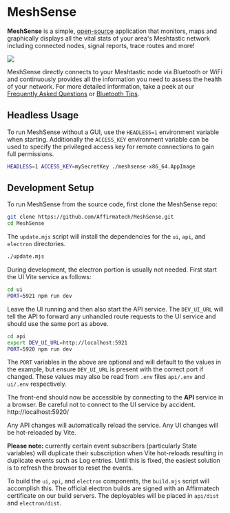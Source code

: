 # MeshSense

**MeshSense** is a simple, [open-source](https://github.com/Affirmatech/MeshSense) application that monitors, maps and graphically displays all the vital stats of your area's Meshtastic network including connected nodes, signal reports, trace routes and more!

![](https://affirmatech.com/meshsense.png)

MeshSense directly connects to your Meshtastic node via Bluetooth or WiFi and continuously provides all the information you need to assess the health of your network. For more detailed information, take a peek at our [Frequently Asked Questions](https://affirmatech.com/meshsense/faq) or [Bluetooth Tips](https://affirmatech.com/meshsense/bluetooth).

## Headless Usage

To run MeshSense without a GUI, use the `HEADLESS=1` environment variable when starting. Additionally the `ACCESS_KEY` environment variable can be used to specify the privileged access key for remote connections to gain full permissions.

```sh
HEADLESS=1 ACCESS_KEY=mySecretKey ./meshsense-x86_64.AppImage
```

## Development Setup

To run MeshSense from the source code, first clone the MeshSense repo:

```sh
git clone https://github.com/Affirmatech/MeshSense.git
cd MeshSense
```

The `update.mjs` script will install the dependencies for the `ui`, `api`, and `electron` directories.

```sh
./update.mjs
```

During development, the electron portion is usually not needed. First start the UI Vite service as follows:

```sh
cd ui
PORT=5921 npm run dev
```

Leave the UI running and then also start the API service. The `DEV_UI_URL` will tell the API to forward any unhandled route requests to the UI service and should use the same port as above.

```sh
cd api
export DEV_UI_URL=http://localhost:5921
PORT=5920 npm run dev
```

The `PORT` variables in the above are optional and will default to the values in the example, but ensure `DEV_UI_URL` is present with the correct port if changed. These values may also be read from `.env` files `api/.env` and `ui/.env` respectively.

The front-end should now be accessible by connecting to the **API** service in a browser. Be careful not to connect to the UI service by accident. http://localhost:5920/

Any API changes will automatically reload the service. Any UI changes will be hot-reloaded by Vite.

**Please note:** currently certain event subscribers (particularly State variables) will duplicate their subscription when Vite hot-reloads resulting in duplicate events such as Log entries. Until this is fixed, the easiest solution is to refresh the browser to reset the events.

To build the `ui`, `api`, and `electron` components, the `build.mjs` script will accomplish this. The official electron builds are signed with an Affirmatech certificate on our build servers. The deployables will be placed in `api/dist` and `electron/dist`.
